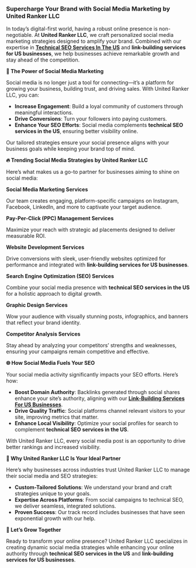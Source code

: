 <h3><strong>Supercharge Your Brand with Social Media Marketing by United Ranker LLC</strong></h3>
<p>In today&rsquo;s digital-first world, having a robust online presence is non-negotiable. At <strong>United Ranker LLC</strong>, we craft personalized social media marketing strategies designed to amplify your brand. Combined with our expertise in <a href="https://unitedranker.com/"><strong>Technical SEO Services In The US</strong></a> and <strong>link-building services for US businesses</strong>, we help businesses achieve remarkable growth and stay ahead of the competition.</p>
<p><strong>📱 The Power of Social Media Marketing</strong></p>
<p>Social media is no longer just a tool for connecting&mdash;it&rsquo;s a platform for growing your business, building trust, and driving sales. With United Ranker LLC, you can:</p>
<ul>
<li><strong>Increase Engagement</strong>: Build a loyal community of customers through meaningful interactions.</li>
<li><strong>Drive Conversions</strong>: Turn your followers into paying customers.</li>
<li><strong>Enhance Your SEO Efforts</strong>: Social media complements <strong>technical SEO services in the US</strong>, ensuring better visibility online.</li>
</ul>
<p>Our tailored strategies ensure your social presence aligns with your business goals while keeping your brand top of mind.</p>
<p><strong>🔥 Trending Social Media Strategies by United Ranker LLC</strong></p>
<p>Here&rsquo;s what makes us a go-to partner for businesses aiming to shine on social media:</p>
<p><strong>Social Media Marketing Services</strong></p>
<p>Our team creates engaging, platform-specific campaigns on Instagram, Facebook, LinkedIn, and more to captivate your target audience.</p>
<p><strong>Pay-Per-Click (PPC) Management Services</strong></p>
<p>Maximize your reach with strategic ad placements designed to deliver measurable ROI.</p>
<p><strong>Website Development Services</strong></p>
<p>Drive conversions with sleek, user-friendly websites optimized for performance and integrated with <strong>link-building services for US businesses</strong>.</p>
<p><strong>Search Engine Optimization (SEO) Services</strong></p>
<p>Combine your social media presence with <strong>technical SEO services in the US</strong> for a holistic approach to digital growth.</p>
<p><strong>Graphic Design Services</strong></p>
<p>Wow your audience with visually stunning posts, infographics, and banners that reflect your brand identity.</p>
<p><strong>Competitor Analysis Services</strong></p>
<p>Stay ahead by analyzing your competitors&rsquo; strengths and weaknesses, ensuring your campaigns remain competitive and effective.</p>
<p><strong>🌐 How Social Media Fuels Your SEO</strong></p>
<p>Your social media activity significantly impacts your SEO efforts. Here&rsquo;s how:</p>
<ul>
<li><strong>Boost Domain Authority</strong>: Backlinks generated through social shares enhance your site&rsquo;s authority, aligning with our <a href="https://unitedranker.com/services/"><strong>Link-Building Services For US Businesses</strong></a>.</li>
<li><strong>Drive Quality Traffic</strong>: Social platforms channel relevant visitors to your site, improving metrics that matter.</li>
<li><strong>Enhance Local Visibility</strong>: Optimize your social profiles for search to complement <strong>technical SEO services in the US</strong>.</li>
</ul>
<p>With United Ranker LLC, every social media post is an opportunity to drive better rankings and increased visibility.</p>
<p><strong>💼 Why United Ranker LLC Is Your Ideal Partner</strong></p>
<p>Here&rsquo;s why businesses across industries trust United Ranker LLC to manage their social media and SEO strategies:</p>
<ul>
<li><strong>Custom-Tailored Solutions</strong>: We understand your brand and craft strategies unique to your goals.</li>
<li><strong>Expertise Across Platforms</strong>: From social campaigns to technical SEO, we deliver seamless, integrated solutions.</li>
<li><strong>Proven Success</strong>: Our track record includes businesses that have seen exponential growth with our help.</li>
</ul>
<p><strong>🚀 Let&rsquo;s Grow Together</strong></p>
<p>Ready to transform your online presence? United Ranker LLC specializes in creating dynamic social media strategies while enhancing your online authority through <strong>technical SEO services in the US</strong> and <strong>link-building services for US businesses</strong>.</p>
